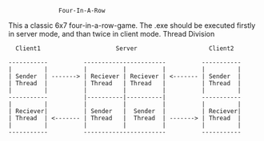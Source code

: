                   Four-In-A-Row
This a classic 6x7 four-in-a-row-game.
The .exe should be executed firstly in server mode, and than twice in client mode.
                 Thread Division
```
  Client1                     Server                    Client2 

-----------          -----------------------          -----------
|         |          |          |          |          |         |
| Sender  | -------> | Reciever | Reciever | <------- | Sender  |
| Thread  |          | Thread   | Thread   |          | Thread  | 
|         |          |          |          |          |         |
-----------          |----------|----------|          -----------
|         |          |          |          |          |         |
| Reciever|          | Sender   |  Sender  |          | Reciever|
| Thread  | <------- | Thread   |  Thread  | -------> | Thread  |
|         |          |          |          |          |         |
-----------          -----------------------          -----------
```
